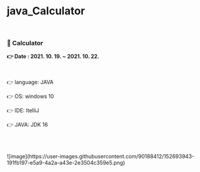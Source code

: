 # java_Calculator
<br>
<h3> 💜 Calculator</h3>
<p> <b> 👉 Date : 2021. 10. 19. ~ 2021. 10. 22. </b> </p>
<br>
<p> 👉 language: JAVA </p>
<p> 👉 OS: windows 10 </p>
<p> 👉 IDE: ItelliJ </p>
<p> 👉 JAVA: JDK 16 </p>
<br>
<br>
<p> ![image](https://user-images.githubusercontent.com/90188412/152693943-191fb197-e5a9-4a2a-a43e-2e3504c359e5.png) </p>
